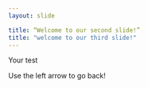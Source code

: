 ```yaml
---
layout: slide

title: “Welcome to our second slide!”
title: "welcome to our third slide!"
---
```


Your test

Use the left arrow to go back!
